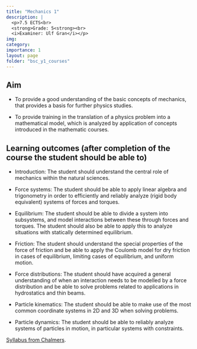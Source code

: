 ```yaml
---
title: "Mechanics 1"
description: |
  <p>7.5 ECTS<br>
  <strong>Grade: 5<strong><br>
  <i>Examiner: Ulf Gran</i></p>
img:
category:
importance: 1
layout: page
folder: "bsc_y1_courses"
---
```


## Aim

- To provide a good understanding of the basic concepts of mechanics, that provides a basis for further physics studies.

- To provide training in the translation of a physics problem into a mathematical model, which is analyzed by application of concepts introduced in the mathematic courses.

## Learning outcomes (after completion of the course the student should be able to)

- Introduction: The student should understand the central role of mechanics within the natural sciences.

- Force systems: The student should be able to apply linear algebra and trigonometry in order to efficiently and reliably analyze (rigid body equivalent) systems of forces and torques.

- Equilibrium: The student should be able to divide a system into subsystems, and model interactions between these through forces and torques. The student should also be able to apply this to analyze situations with statically determined equilibrium.

- Friction: The student should understand the special properties of the force of friction and be able to apply the Coulomb model for dry friction in cases of equilibrium, limiting cases of equilibrium, and uniform motion.

- Force distributions: The student should have acquired a general understanding of when an interaction needs to be modelled by a force distribution and be able to solve problems related to applications in hydrostatics and thin beams.

- Particle kinematics: The student should be able to make use of the most common coordinate systems in 2D and 3D when solving problems.

- Particle dynamics: The student should be able to reliably analyze systems of particles in motion, in particular systems with constraints.

[Syllabus from Chalmers](https://www.chalmers.se/en/education/your-studies/find-course-and-programme-syllabi/course-syllabus/FFM516/?acYear=2020%2F2021).
